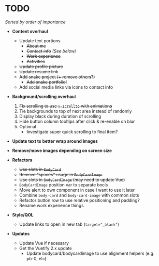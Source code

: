 # TODO

*Sorted by order of importance*

- **Content overhaul**
    - Update text portions
        - ~~About me~~
        - ~~Contact info~~ *(See below)*
        - ~~Work experience~~
        - ~~Activities~~
    - ~~Update profile picture~~
    - ~~Update resume link~~
    - ~~Add snake project (+ remove others?)~~
        - ~~Add snake portfolio!~~
    - Add social media links via icons to contact info

- **Background/scrolling overhaul**
    1. ~~Fix scrolling to use `v-scrollto` with animations~~
    1. Tie backgrounds to top of next area instead of randomly
    1. Display black during duration of scrolling
    1. Hide button column tooltips after click & re-enable on blur
    1. Optional
        - Investigate super quick scrolling to final item?

- **Update text to better wrap around images**

- **Remove/move images depending on screen size**

- **Refactors**
    - ~~Use slots in `BodyCard`~~
    - ~~Remove "spaces" usage in `BodyCardImage`~~
    - ~~Use slots in `BodyCardImage` (may need to update Vue)~~
    - `BodyCardImage` position var to separate bools
    - Move alert to own component in case I want to use it later
    - Combine `body-card` and `body-card-image` with common slots
    - Refactor button row to use relative positioning and padding?
    - Rename work experience things

- **Style/QOL**
    - Update links to open in new tab (`target="_blank"`)

- **Updates**
    - Update Vue if necessary
    - Get the Vuetify 2.x update
      - Update bodycard/bodycardimage to use alignment helpers (e.g. pb-0, etc)

